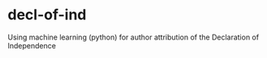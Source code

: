 # decl-of-ind
Using machine learning (python) for author attribution of the Declaration of Independence


